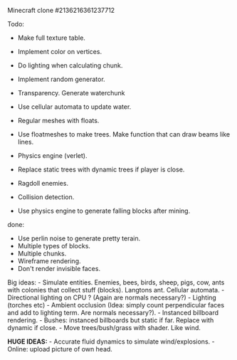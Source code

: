 Minecraft clone #2136216361237712


Todo:

- Make full texture table.
- Implement color on vertices.
- Do lighting when calculating chunk.

- Implement random generator.
- Transparency. Generate waterchunk
- Use cellular automata to update water.
- Regular meshes with floats.
- Use floatmeshes to make trees. Make function that can draw beams like lines.
- Physics engine (verlet).
- Replace static trees with dynamic trees if player is close.
- Ragdoll enemies.
- Collision detection.
- Use physics engine to generate falling blocks after mining. 

done:
- Use perlin noise to generate pretty terain.
- Multiple types of blocks. 
- Multiple chunks.
- Wireframe rendering.              
- Don't render invisible faces.     

Big ideas:
    - Simulate entities. Enemies, bees, birds, sheep, pigs, cow, ants with colonies that collect stuff (blocks). Langtons ant. Cellular automata.
    - Directional lighting on CPU ? (Again are normals necessary?)
    - Lighting (torches etc)
    - Ambient occlusion (Idea: simply count perpendicular faces and add to lighting term. Are normals necessary?).
    - Instanced billboard rendering.
    - Bushes: instanced billboards but static if far. Replace with dynamic if close. 
    - Move trees/bush/grass with shader. Like wind.

**HUGE IDEAS:**
    - Accurate fluid dynamics to simulate wind/explosions.
    - Online: upload picture of own head.

